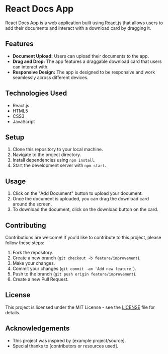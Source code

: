 # React Docs App

React Docs App is a web application built using React.js that allows users to add their documents and interact with a download card by dragging it.

## Features

- **Document Upload:** Users can upload their documents to the app.
- **Drag and Drop:** The app features a draggable download card that users can interact with.
- **Responsive Design:** The app is designed to be responsive and work seamlessly across different devices.

## Technologies Used

- React.js
- HTML5
- CSS3
- JavaScript

## Setup

1. Clone this repository to your local machine.
2. Navigate to the project directory.
3. Install dependencies using `npm install`.
4. Start the development server with `npm start`.

## Usage

1. Click on the "Add Document" button to upload your document.
2. Once the document is uploaded, you can drag the download card around the screen.
3. To download the document, click on the download button on the card.

## Contributing

Contributions are welcome! If you'd like to contribute to this project, please follow these steps:

1. Fork the repository.
2. Create a new branch (`git checkout -b feature/improvement`).
3. Make your changes.
4. Commit your changes (`git commit -am 'Add new feature'`).
5. Push to the branch (`git push origin feature/improvement`).
6. Create a new Pull Request.

## License

This project is licensed under the MIT License - see the [LICENSE](LICENSE) file for details.

## Acknowledgements

- This project was inspired by [example project/source].
- Special thanks to [contributors or resources used].
